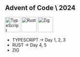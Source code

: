 ## Advent of Code \ 2024

<img width="50" src="https://raw.githubusercontent.com/marwin1991/profile-technology-icons/refs/heads/main/icons/typescript.png" alt="TypeScript" title="TypeScript"/> <img width="50" src="https://raw.githubusercontent.com/marwin1991/profile-technology-icons/refs/heads/main/icons/rust.png" alt="Rust" title="Rust"/> <img width="50" src="https://raw.githubusercontent.com/marwin1991/profile-technology-icons/refs/heads/main/icons/ziglang.png" alt="Zig" title="Zig"/>

- TYPESCRIPT -> Day 1, 2, 3
- RUST -> Day 4, 5
- ZIG
